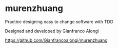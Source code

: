 murenzhuang
===========

Practice designing easy to change software with TDD

Designed and developed by Gianfranco Alongi

https://github.com/Gianfrancoalongi/murenzhuang
